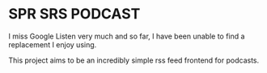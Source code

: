 SPR SRS PODCAST
============

I miss Google Listen very much and so far, I have been unable to find a replacement I enjoy using.

This project aims to be an incredibly simple rss feed frontend for podcasts.